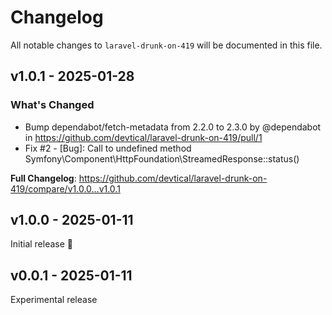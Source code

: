 # Changelog

All notable changes to `laravel-drunk-on-419` will be documented in this file.

## v1.0.1 - 2025-01-28

### What's Changed

* Bump dependabot/fetch-metadata from 2.2.0 to 2.3.0 by @dependabot in https://github.com/devtical/laravel-drunk-on-419/pull/1
* Fix #2 - [Bug]: Call to undefined method Symfony\Component\HttpFoundation\StreamedResponse::status()

**Full Changelog**: https://github.com/devtical/laravel-drunk-on-419/compare/v1.0.0...v1.0.1

## v1.0.0 - 2025-01-11

Initial release 🎉

## v0.0.1 - 2025-01-11

Experimental release

